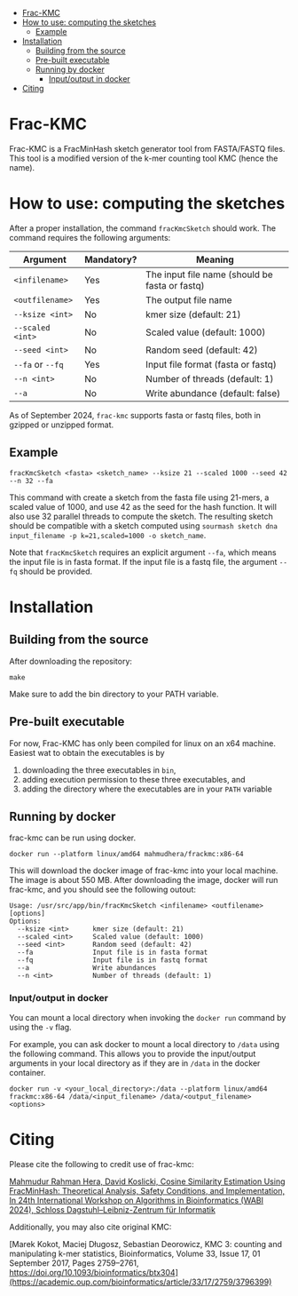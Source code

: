 - [Frac-KMC](#frac-kmc)
- [How to use: computing the sketches](#how-to-use-computing-the-sketches)
  - [Example](#example)
- [Installation](#installation)
  - [Building from the source](#building-from-the-source)
  - [Pre-built executable](#pre-built-executable)
  - [Running by docker](#running-by-docker)
    - [Input/output in docker](#inputoutput-in-docker)
- [Citing](#citing)



Frac-KMC
=
Frac-KMC is a FracMinHash sketch generator tool from FASTA/FASTQ files. This tool is a modified version of the k-mer counting tool KMC (hence the name). 


How to use: computing the sketches
=

After a proper installation, the command `fracKmcSketch` should work. The command requires the following arguments:

| Argument | Mandatory? | Meaning |
| --- | --- | --- |
| `<infilename>` | Yes | The input file name (should be fasta or fastq) |
| `<outfilename>` | Yes | The output file name |
| `--ksize <int>` | No | kmer size (default: 21) |
| `--scaled <int>` | No | Scaled value (default: 1000) |
| `--seed <int>` | No | Random seed (default: 42) |
| `--fa` or `--fq` | Yes | Input file format (fasta or fastq) |
| `--n <int>` | No | Number of threads (default: 1) |
| `--a` | No | Write abundance (default: false) |

As of September 2024, `frac-kmc` supports fasta or fastq files, both in gzipped or unzipped format.

## Example
```
fracKmcSketch <fasta> <sketch_name> --ksize 21 --scaled 1000 --seed 42 --n 32 --fa
```
This command with create a sketch from the fasta file using 21-mers, a scaled value of 1000, and use 42 as the seed for the hash function. It will also use 32 parallel threads to compute the sketch. The resulting sketch should be compatible with a sketch computed using `sourmash sketch dna input_filename -p k=21,scaled=1000 -o sketch_name`. 

Note that `fracKmcSketch` requires an explicit argument `--fa`, which means the input file is in fasta format. If the input file is a fastq file, the argument `--fq` should be provided.


Installation
=

## Building from the source
After downloading the repository:
```
make
```
Make sure to add the bin directory to your PATH variable.

## Pre-built executable
For now, Frac-KMC has only been compiled for linux on an x64 machine. Easiest wat to obtain the executables is by
1. downloading the three executables in `bin`,
1. adding execution permission to these three executables, and
1. adding the directory where the executables are in your `PATH` variable

## Running by docker
frac-kmc can be run using docker.
```
docker run --platform linux/amd64 mahmudhera/frackmc:x86-64
```

This will download the docker image of frac-kmc into your local machine. The image is about 550 MB. After downloading the image, docker will run frac-kmc, and you should see the following outout:

```
Usage: /usr/src/app/bin/fracKmcSketch <infilename> <outfilename> [options]
Options:
  --ksize <int>      kmer size (default: 21)
  --scaled <int>     Scaled value (default: 1000)
  --seed <int>       Random seed (default: 42)
  --fa               Input file is in fasta format
  --fq               Input file is in fastq format
  --a                Write abundances
  --n <int>          Number of threads (default: 1)
```

### Input/output in docker

You can mount a local directory when invoking the `docker run` command by using the `-v` flag. 

For example, you can ask docker to mount a local directory to `/data` using the following command. This allows you to provide the input/output arguments in your local directory as if they are in `/data` in the docker container.

```
docker run -v <your_local_directory>:/data --platform linux/amd64 frackmc:x86-64 /data/<input_filename> /data/<output_filename> <options>
```


Citing
=

Please cite the following to credit use of frac-kmc:

[Mahmudur Rahman Hera, David Koslicki, Cosine Similarity Estimation Using FracMinHash: Theoretical Analysis, Safety Conditions, and Implementation, In 24th International Workshop on Algorithms in Bioinformatics (WABI 2024), Schloss Dagstuhl–Leibniz-Zentrum für Informatik
](https://drops.dagstuhl.de/entities/document/10.4230/LIPIcs.WABI.2024.6)

Additionally, you may also cite original KMC:

[Marek Kokot, Maciej Długosz, Sebastian Deorowicz, KMC 3: counting and manipulating k-mer statistics, Bioinformatics, Volume 33, Issue 17, 01 September 2017, Pages 2759–2761, https://doi.org/10.1093/bioinformatics/btx304](https://academic.oup.com/bioinformatics/article/33/17/2759/3796399)